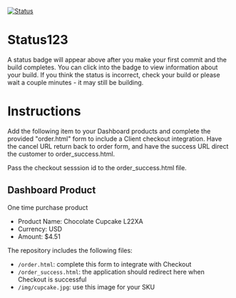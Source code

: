 [![Status](https://img.shields.io/badge/status-BUILDING%20COMMIT:%206758492dd589e380eb1b8c68771a71fd9095d4b5-yellow.svg)](https://github.com/lorence-crowdbotics/bakery_scaffold_6O8RjrKVvH1y2QAZ/commit/6758492dd589e380eb1b8c68771a71fd9095d4b5)


# Status123

A status badge will appear above after you make your first commit and the build completes. You can click into the badge to view information about your build. If you think the status is incorrect, check your build or please wait a couple minutes - it may still be building.

# Instructions

Add the following item to your Dashboard products and complete the provided "order.html" form to include a Client checkout integration. Have the cancel URL return back to order form, and have the success URL direct the customer to order_success.html.

Pass the checkout sesssion id to the order_success.html file.

## Dashboard Product
One time purchase product
* Product Name: Chocolate Cupcake L22XA
* Currency: USD
* Amount: $4.51

The repository includes the following files:
* `/order.html`: complete this form to integrate with Checkout
* `/order_success.html`: the application should redirect here when Checkout is successful
* `/img/cupcake.jpg`: use this image for your SKU
